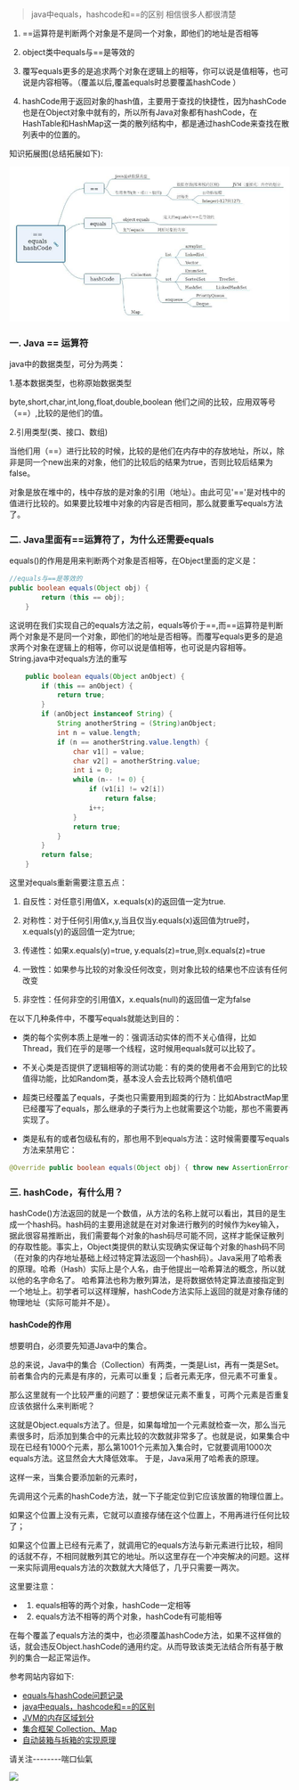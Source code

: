 ![]()
>java中equals，hashcode和==的区别  相信很多人都很清楚

1. ==运算符是判断两个对象是不是同一个对象，即他们的地址是否相等

2. object类中equals与==是等效的

3. 覆写equals更多的是追求两个对象在逻辑上的相等，你可以说是值相等，也可说是内容相等。（覆盖以后,覆盖equals时总要覆盖hashCode ）

4. hashCode用于返回对象的hash值，主要用于查找的快捷性，因为hashCode也是在Object对象中就有的，所以所有Java对象都有hashCode，在HashTable和HashMap这一类的散列结构中，都是通过hashCode来查找在散列表中的位置的。

知识拓展图(总结拓展如下):

![](/assets/equals_hashcode.jpg)
### 一. Java ==  运算符

java中的数据类型，可分为两类：

1.基本数据类型，也称原始数据类型

byte,short,char,int,long,float,double,boolean   他们之间的比较，应用双等号（==）,比较的是他们的值。

2.引用类型(类、接口、数组)

当他们用（==）进行比较的时候，比较的是他们在内存中的存放地址，所以，除非是同一个new出来的对象，他们的比较后的结果为true，否则比较后结果为false。

对象是放在堆中的，栈中存放的是对象的引用（地址）。由此可见'=='是对栈中的值进行比较的。如果要比较堆中对象的内容是否相同，那么就要重写equals方法了。

### 二. Java里面有==运算符了，为什么还需要equals

equals()的作用是用来判断两个对象是否相等，在Object里面的定义是：

```java
//equals与==是等效的
public boolean equals(Object obj) {
        return (this == obj);
    }
```

这说明在我们实现自己的equals方法之前，equals等价于==,而==运算符是判断两个对象是不是同一个对象，即他们的地址是否相等。而覆写equals更多的是追求两个对象在逻辑上的相等，你可以说是值相等，也可说是内容相等。
String.java中对equals方法的重写

```java
    public boolean equals(Object anObject) {
        if (this == anObject) {
            return true;
        }
        if (anObject instanceof String) {
            String anotherString = (String)anObject;
            int n = value.length;
            if (n == anotherString.value.length) {
                char v1[] = value;
                char v2[] = anotherString.value;
                int i = 0;
                while (n-- != 0) {
                    if (v1[i] != v2[i])
                        return false;
                    i++;
                }
                return true;
            }
        }
        return false;
    }
```
这里对equals重新需要注意五点：
1. 自反性：对任意引用值X，x.equals(x)的返回值一定为true.

2. 对称性：对于任何引用值x,y,当且仅当y.equals(x)返回值为true时，x.equals(y)的返回值一定为true;

3. 传递性：如果x.equals(y)=true, y.equals(z)=true,则x.equals(z)=true

4. 一致性：如果参与比较的对象没任何改变，则对象比较的结果也不应该有任何改变

5. 非空性：任何非空的引用值X，x.equals(null)的返回值一定为false

在以下几种条件中，不覆写equals就能达到目的：

- 类的每个实例本质上是唯一的：强调活动实体的而不关心值得，比如Thread，我们在乎的是哪一个线程，这时候用equals就可以比较了。

- 不关心类是否提供了逻辑相等的测试功能：有的类的使用者不会用到它的比较值得功能，比如Random类，基本没人会去比较两个随机值吧

- 超类已经覆盖了equals，子类也只需要用到超类的行为：比如AbstractMap里已经覆写了equals，那么继承的子类行为上也就需要这个功能，那也不需要再实现了。

- 类是私有的或者包级私有的，那也用不到equals方法：这时候需要覆写equals方法来禁用它：

```java
@Override public boolean equals(Object obj) { throw new AssertionError();}
```

### 三. hashCode，有什么用？

hashCode()方法返回的就是一个数值，从方法的名称上就可以看出，其目的是生成一个hash码。hash码的主要用途就是在对对象进行散列的时候作为key输入，据此很容易推断出，我们需要每个对象的hash码尽可能不同，这样才能保证散列的存取性能。事实上，Object类提供的默认实现确实保证每个对象的hash码不同（在对象的内存地址基础上经过特定算法返回一个hash码）。Java采用了哈希表的原理。哈希（Hash）实际上是个人名，由于他提出一哈希算法的概念，所以就以他的名字命名了。 哈希算法也称为散列算法，是将数据依特定算法直接指定到一个地址上。初学者可以这样理解，hashCode方法实际上返回的就是对象存储的物理地址（实际可能并不是）。


####  hashCode的作用

想要明白，必须要先知道Java中的集合。

总的来说，Java中的集合（Collection）有两类，一类是List，再有一类是Set。前者集合内的元素是有序的，元素可以重复；后者元素无序，但元素不可重复。

那么这里就有一个比较严重的问题了：要想保证元素不重复，可两个元素是否重复应该依据什么来判断呢？

这就是Object.equals方法了。但是，如果每增加一个元素就检查一次，那么当元素很多时，后添加到集合中的元素比较的次数就非常多了。也就是说，如果集合中现在已经有1000个元素，那么第1001个元素加入集合时，它就要调用1000次equals方法。这显然会大大降低效率。
于是，Java采用了哈希表的原理。

这样一来，当集合要添加新的元素时，

先调用这个元素的hashCode方法，就一下子能定位到它应该放置的物理位置上。

如果这个位置上没有元素，它就可以直接存储在这个位置上，不用再进行任何比较了；

如果这个位置上已经有元素了，就调用它的equals方法与新元素进行比较，相同的话就不存，不相同就散列其它的地址。所以这里存在一个冲突解决的问题。这样一来实际调用equals方法的次数就大大降低了，几乎只需要一两次。

这里要注意：

- 1. equals相等的两个对象，hashCode一定相等
- 2. equals方法不相等的两个对象，hashCode有可能相等

在每个覆盖了equals方法的类中，也必须覆盖hashCode方法，如果不这样做的话，就会违反Object.hashCode的通用约定。从而导致该类无法结合所有基于散列的集合一起正常运作。


参考网站内容如下:
- [equals与hashCode问题记录](https://juejin.im/post/5a4379d4f265da432003874c)
- [java中equals，hashcode和==的区别](https://www.cnblogs.com/kexianting/p/8508207.html)
- [JVM的内存区域划分](https://www.cnblogs.com/dolphin0520/p/3613043.html)
- [集合框架 Collection、Map](https://www.jianshu.com/p/589d58033841)
- [自动装箱与拆箱的实现原理](https://www.jianshu.com/p/0ce2279c5691 )

请关注--------喘口仙氣

![](https://upload-images.jianshu.io/upload_images/2333435-11195db3d5590ecf.jpg?imageMogr2/auto-orient/strip%7CimageView2/2/w/1240)
